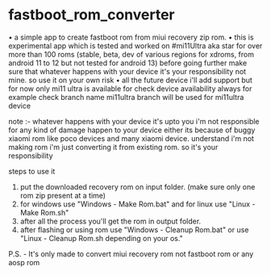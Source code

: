 # fastboot_rom_converter
• a simple app to create fastboot rom from miui recovery zip rom.
• this is experimental app which is tested and worked on #mi11Ultra aka star for over more than 100 roms (stable, beta, dev of various regions for xdroms, from android 11 to 12 but not tested for android 13) before going further make sure that whatever happens with your device it's your responsibility not mine. so use it on your own risk
• all the future device i'll add support but for now only mi11 ultra is available for check device availability always for example check branch name mi11ultra branch will be used for mi11ultra device

note :- whatever happens with your device it's upto you i'm not responsible for any kind of damage happen to your device either its because of buggy xiaomi rom like poco devices and many xiaomi device. understand i'm not making rom i'm just converting it from existing rom. so it's your responsibility


steps to use it

1. put the downloaded recovery rom on input folder. (make sure only one rom zip present at a time)
2. for windows use "Windows - Make Rom.bat" and for linux use "Linux - Make Rom.sh"
3. after all the process you'll get the rom in output folder.
4. after flashing or using rom use "Windows - Cleanup Rom.bat" or use "Linux - Cleanup Rom.sh depending on your os."


P.S. - It's only made to convert miui recovery rom not fastboot rom or any aosp rom

